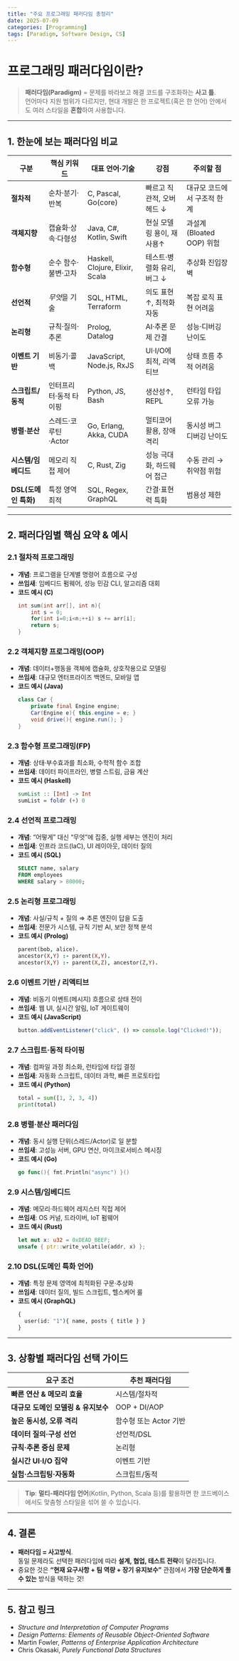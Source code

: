 ```yaml
---
title: "주요 프로그래밍 패러다임 총정리"
date: 2025-07-09
categories: [Programming]
tags: [Paradigm, Software Design, CS]
---
```


# 프로그래밍 패러다임이란?

> **패러다임(Paradigm)** = 문제를 바라보고 해결 코드를 구조화하는 **사고 틀**.  
> 언어마다 지원 범위가 다르지만, 현대 개발은 한 프로젝트(혹은 한 언어) 안에서도 여러 스타일을 **혼합**하여 사용합니다.

---

## 1. 한눈에 보는 패러다임 비교

| 구분 | 핵심 키워드 | 대표 언어·기술 | 강점 | 주의할 점 |
|------|------------|---------------|-------|-----------|
| **절차적** | 순차·분기·반복 | C, Pascal, Go(core) | 빠르고 직관적, 오버헤드 ↓ | 대규모 코드에서 구조적 한계 |
| **객체지향** | 캡슐화·상속·다형성 | Java, C#, Kotlin, Swift | 현실 모델링 용이, 재사용↑ | 과설계(Bloated OOP) 위험 |
| **함수형** | 순수 함수·불변·고차 | Haskell, Clojure, Elixir, Scala | 테스트·병렬화 유리, 버그 ↓ | 추상화 진입장벽 |
| **선언적** | *무엇*을 기술 | SQL, HTML, Terraform | 의도 표현↑, 최적화 자동 | 복잡 로직 표현 어려움 |
| **논리형** | 규칙·질의·추론 | Prolog, Datalog | AI·추론 문제 간결 | 성능·디버깅 난이도 |
| **이벤트 기반** | 비동기·콜백 | JavaScript, Node.js, RxJS | UI·I/O에 최적, 리액티브 | 상태 흐름 추적 어려움 |
| **스크립트/동적** | 인터프리터·동적 타이핑 | Python, JS, Bash | 생산성↑, REPL | 런타임 타입 오류 가능 |
| **병렬·분산** | 스레드·코루틴·Actor | Go, Erlang, Akka, CUDA | 멀티코어 활용, 장애 격리 | 동시성 버그 디버깅 난이도 |
| **시스템/임베디드** | 메모리 직접 제어 | C, Rust, Zig | 성능 극대화, 하드웨어 접근 | 수동 관리 → 취약점 위험 |
| **DSL(도메인 특화)** | 특정 영역 최적 | SQL, Regex, GraphQL | 간결·표현력 특화 | 범용성 제한 |

---

## 2. 패러다임별 핵심 요약 & 예시

### 2.1 절차적 프로그래밍
- **개념**: 프로그램을 단계별 명령어 흐름으로 구성  
- **쓰임새**: 임베디드 펌웨어, 성능 민감 CLI, 알고리즘 대회  
- **코드 예시 (C)**
  ```c
  int sum(int arr[], int n){
      int s = 0;
      for(int i=0;i<n;++i) s += arr[i];
      return s;
  }
  ```

### 2.2 객체지향 프로그래밍(OOP)
- **개념**: 데이터+행동을 객체에 캡슐화, 상호작용으로 모델링  
- **쓰임새**: 대규모 엔터프라이즈 백엔드, 모바일 앱  
- **코드 예시 (Java)**
  ```java
  class Car {
      private final Engine engine;
      Car(Engine e){ this.engine = e; }
      void drive(){ engine.run(); }
  }
  ```

### 2.3 함수형 프로그래밍(FP)
- **개념**: 상태·부수효과를 최소화, 수학적 함수 조합  
- **쓰임새**: 데이터 파이프라인, 병렬 스트림, 금융 계산  
- **코드 예시 (Haskell)**
  ```haskell
  sumList :: [Int] -> Int
  sumList = foldr (+) 0
  ```

### 2.4 선언적 프로그래밍
- **개념**: “어떻게” 대신 “무엇”에 집중, 실행 세부는 엔진이 처리  
- **쓰임새**: 인프라 코드(IaC), UI 레이아웃, 데이터 질의  
- **코드 예시 (SQL)**
  ```sql
  SELECT name, salary
  FROM employees
  WHERE salary > 80000;
  ```

### 2.5 논리형 프로그래밍
- **개념**: 사실/규칙 + 질의 ⇒ 추론 엔진이 답을 도출  
- **쓰임새**: 전문가 시스템, 규칙 기반 AI, 보안 정책 분석  
- **코드 예시 (Prolog)**
  ```prolog
  parent(bob, alice).
  ancestor(X,Y) :- parent(X,Y).
  ancestor(X,Y) :- parent(X,Z), ancestor(Z,Y).
  ```

### 2.6 이벤트 기반 / 리액티브
- **개념**: 비동기 이벤트(메시지) 흐름으로 상태 전이  
- **쓰임새**: 웹 UI, 실시간 알림, IoT 게이트웨이  
- **코드 예시 (JavaScript)**
  ```js
  button.addEventListener("click", () => console.log("Clicked!"));
  ```

### 2.7 스크립트·동적 타이핑
- **개념**: 컴파일 과정 최소화, 런타임에 타입 결정  
- **쓰임새**: 자동화 스크립트, 데이터 과학, 빠른 프로토타입  
- **코드 예시 (Python)**
  ```python
  total = sum([1, 2, 3, 4])
  print(total)
  ```

### 2.8 병렬·분산 패러다임
- **개념**: 동시 실행 단위(스레드/Actor)로 일 분할  
- **쓰임새**: 고성능 서버, GPU 연산, 마이크로서비스 메시징  
- **코드 예시 (Go)**
  ```go
  go func(){ fmt.Println("async") }()
  ```

### 2.9 시스템/임베디드
- **개념**: 메모리·하드웨어 레지스터 직접 제어  
- **쓰임새**: OS 커널, 드라이버, IoT 펌웨어  
- **코드 예시 (Rust)**
  ```rust
  let mut x: u32 = 0xDEAD_BEEF;
  unsafe { ptr::write_volatile(addr, x) };
  ```

### 2.10 DSL(도메인 특화 언어)
- **개념**: 특정 문제 영역에 최적화된 구문·추상화  
- **쓰임새**: 데이터 질의, 빌드 스크립트, 헬스케어 룰  
- **코드 예시 (GraphQL)**
  ```graphql
  {
    user(id: "1"){ name, posts { title } }
  }
  ```

---

## 3. 상황별 패러다임 선택 가이드

| 요구 조건 | 추천 패러다임 |
|-----------|---------------|
| **빠른 연산 & 메모리 효율** | 시스템/절차적 |
| **대규모 도메인 모델링 & 유지보수** | OOP + DI/AOP |
| **높은 동시성, 오류 격리** | 함수형 또는 Actor 기반 |
| **데이터 질의·구성 선언** | 선언적/DSL |
| **규칙·추론 중심 문제** | 논리형 |
| **실시간 UI·I/O 집약** | 이벤트 기반 |
| **실험·스크립팅·자동화** | 스크립트/동적 |

> **Tip**: **멀티-패러다임 언어**(Kotlin, Python, Scala 등)를 활용하면 한 코드베이스에서도 맞춤형 스타일을 섞어 쓸 수 있습니다.

---

## 4. 결론

* **패러다임 = 사고방식**.  
  동일 문제라도 선택한 패러다임에 따라 **설계, 협업, 테스트 전략**이 달라집니다.
* 중요한 것은 **“현재 요구사항 + 팀 역량 + 장기 유지보수”** 관점에서 **가장 단순하게 풀 수 있는** 방식을 택하는 것!

---

## 5. 참고 링크

* *Structure and Interpretation of Computer Programs*  
* *Design Patterns: Elements of Reusable Object-Oriented Software*  
* Martin Fowler, *Patterns of Enterprise Application Architecture*  
* Chris Okasaki, *Purely Functional Data Structures*
